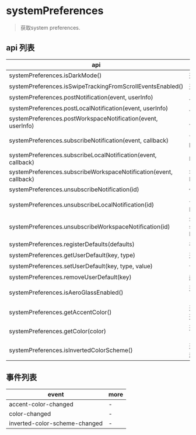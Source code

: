 # systemPreferences

> 获取system preferences.

## api 列表

| api                                                               | more                                                                                                             |
| ----------------------------------------------------------------- | ---------------------------------------------------------------------------------------------------------------- |
| systemPreferences.isDarkMode()                                    | 返回Boolean，表示系统是否处于Dark模式                                                                            |
| systemPreferences.isSwipeTrackingFromScrollEventsEnabled()        | 返回值 Boolean - 是否在页面设置之间进行滑动。                                                                    |
| systemPreferences.postNotification(event, userInfo)               | 发送 event 作为macOS的原生通知                                                                                   |
| systemPreferences.postLocalNotification(event, userInfo)          | 发送 event 作为macOS的原生通知                                                                                   |
| systemPreferences.postWorkspaceNotification(event, userInfo)      | 发送 event 作为macOS的原生通知                                                                                   |
| systemPreferences.subscribeNotification(event, callback)          | 订阅macOS的原生通知，当通信的 event</ 0>发生时，将调用 <code>callback(event, userInfo)                           |
| systemPreferences.subscribeLocalNotification(event, callback)     | Returns Number - The ID of this subscription                                                                     |
| systemPreferences.subscribeWorkspaceNotification(event, callback) | Same as subscribeNotification, but uses NSWorkspace.sharedWorkspace.notificationCenter                           |
| systemPreferences.unsubscribeNotification(id)                     | 使用 id 删除订阅。                                                                                               |
| systemPreferences.unsubscribeLocalNotification(id)                | 与unsubscribeNotification相同，但将订户从NSNotificationCenter中删除                                              |
| systemPreferences.unsubscribeWorkspaceNotification(id)            | Same as unsubscribeNotification, but removes the subscriber from NSWorkspace.sharedWorkspace.notificationCenter. |
| systemPreferences.registerDefaults(defaults)                      | 在应用的NSUserDefaults配置项中添加其它默认设置。                                                                 |
| systemPreferences.getUserDefault(key, type)                       | 返回 any - NSUserDefaults 中 key 的值.                                                                           |
| systemPreferences.setUserDefault(key, type, value)                | 设置 NSUserDefaults 中 key 的值.                                                                                 |
| systemPreferences.removeUserDefault(key)                          | 删除 NSUserDefaults 中的 key                                                                                     |
| systemPreferences.isAeroGlassEnabled()                            | 返回 Boolean - true 如果启用了 DWM composition (Aero Glass), 否则为 false                                        |
| systemPreferences.getAccentColor()                                | 返回 String - 用户当前系统偏好颜色，RGBA 十六进制形式.                                                           |
| systemPreferences.getColor(color)                                 | 返回 String -系统颜色设置为RGB十六进制格式 (#ABCDEF).                                                            |
| systemPreferences.isInvertedColorScheme()                         | 返回 Boolean - true 如果反转颜色方案（如高对比度主题）处于活动状态，否则为false                                  |

## 事件列表

| event                         | more |
| ----------------------------- | ---- |
| accent-color-changed          | -    |
| color-changed                 | -    |
| inverted-color-scheme-changed | -    |